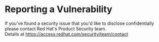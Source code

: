 # Reporting a Vulnerability

If you've found a security issue that you'd like to disclose confidentially please contact Red Hat's Product Security team.  
Details at https://access.redhat.com/security/team/contact
